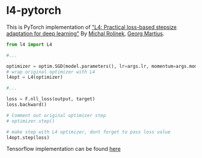 # l4-pytorch
This is PyTorch implementation of
["L4: Practical loss-based stepsize adaptation for deep learning"](https://arxiv.org/abs/1802.05074)  By [Michal Rolínek](https://scholar.google.de/citations?user=DVdSTFQAAAAJ&hl=en), [Georg Martius](http://georg.playfulmachines.com/). 


```python
from l4 import L4

#...

optimizer = optim.SGD(model.parameters(), lr=args.lr, momentum=args.momentum)                                                           | create mode 100644 l4.py                                                                                                                  
# wrap original optimizer with L4
l4opt = L4(optimizer) 

#...

loss = F.nll_loss(output, target)
loss.backward() 

# Comment out original optimizer step
# optimizer.step()

# make step with L4 optimizer, dont forget to pass loss value
l4opt.step(loss)  
```

Tensorflow implementation can be found [here](https://github.com/martius-lab/l4-optimizer)
